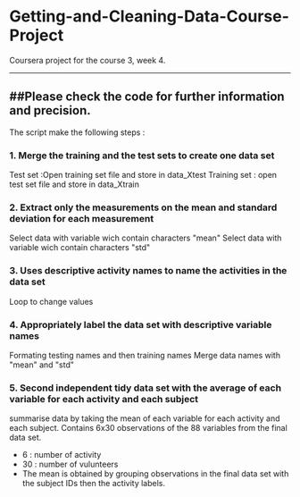 # Getting-and-Cleaning-Data-Course-Project
Coursera project for the course 3, week 4.

-----------
##Please check the code for further information and precision.
-----------

The script make the following steps :

### 1. Merge the training and the test sets to create one data set
Test set :Open training set file and store in data_Xtest
Training set : open test set file and store in data_Xtrain

### 2. Extract only the measurements on the mean and standard deviation for each measurement
Select data with variable wich contain characters "mean"
Select data with variable wich contain characters "std"

### 3. Uses descriptive activity names to name the activities in the data set
Loop to change values

### 4. Appropriately label the data set with descriptive variable names
Formating testing names and then training names
Merge data names with "mean" and "std"

### 5. Second independent tidy data set with the average of each variable for each activity and each subject
summarise data by taking the mean of each variable for each activity and each subject. Contains 6x30 observations of the 88 variables from the final data set.
  + 6 : number of activity
  + 30 : number of vulunteers
  + The mean is obtained by grouping observations in the final data set with the subject IDs then the activity labels.